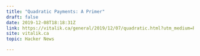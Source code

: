 ```yaml
---
title: "Quadratic Payments: A Primer"
draft: false
date: 2019-12-08T18:18:31Z
link: https://vitalik.ca/general/2019/12/07/quadratic.html?utm_medium=RSS&utm_source=hune
site: vitalik.ca
topic: Hacker News  

---
```


